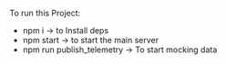 To run this Project:
- npm i -> to Install deps
- npm start -> to start the main server
- npm run publish_telemetry -> To start mocking data
